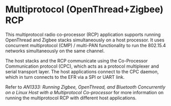 # Multiprotocol (OpenThread+Zigbee) RCP

This multiprotocol radio co-processor (RCP) application supports running OpenThread and Zigbee stacks simultaneously on a host processor. It uses concurrent multiprotocol (CMP) / multi-PAN functionality to run the 802.15.4 networks simultaneously on the same channel.

The host stacks and the RCP communicate using the Co-Processor Communication protocol (CPC), which acts as a protocol multiplexer and serial transport layer. The host applications connect to the CPC daemon, which in turn connects to the EFR via a SPI or UART link.

Refer to _AN1333: Running Zigbee, OpenThread, and Bluetooth Concurrently on a Linux Host with a Multiprotocol Co-processor_ for more information on running the multiprotocol RCP with different host applications.
